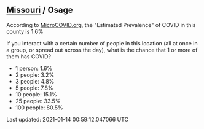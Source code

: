
## [Missouri](/united-states/missouri) / Osage

According to [MicroCOVID.org](http://microcovid.org),
the "Estimated Prevalence" of COVID in this county is 1.6%

If you interact with a certain number of people in this location
(all at once in a group, or spread out across the day), what is the chance that
1 or more of them has COVID?

- 1 person: 1.6%
- 2 people: 3.2%
- 3 people: 4.8%
- 5 people: 7.8%
- 10 people: 15.1%
- 25 people: 33.5%
- 100 people: 80.5%

Last updated: 2021-01-14 00:59:12.047066 UTC
